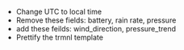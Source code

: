 - Change UTC to local time
- Remove these fields: battery, rain rate, pressure
- add these feilds: wind_direction, pressure_trend
- Prettify the trmnl template
